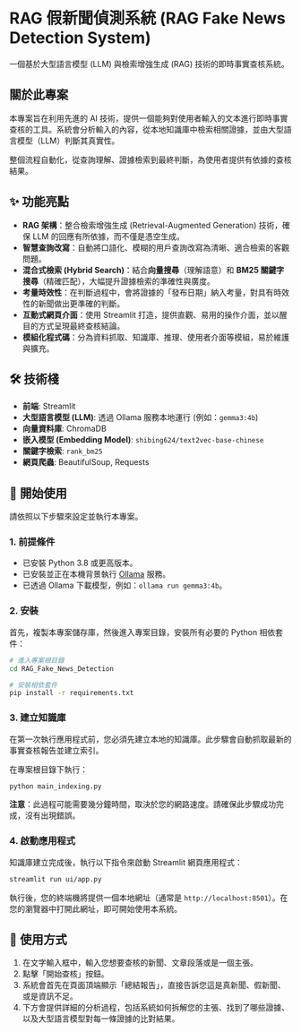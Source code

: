 # RAG 假新聞偵測系統 (RAG Fake News Detection System)

一個基於大型語言模型 (LLM) 與檢索增強生成 (RAG) 技術的即時事實查核系統。

## 關於此專案

本專案旨在利用先進的 AI 技術，提供一個能夠對使用者輸入的文本進行即時事實查核的工具。系統會分析輸入的內容，從本地知識庫中檢索相關證據，並由大型語言模型（LLM）判斷其真實性。

整個流程自動化，從查詢理解、證據檢索到最終判斷，為使用者提供有依據的查核結果。

## ✨ 功能亮點

-   **RAG 架構**：整合檢索增強生成 (Retrieval-Augmented Generation) 技術，確保 LLM 的回應有所依據，而不僅是憑空生成。
-   **智慧查詢改寫**：自動將口語化、模糊的用戶查詢改寫為清晰、適合檢索的客觀問題。
-   **混合式檢索 (Hybrid Search)**：結合**向量搜尋**（理解語意）和 **BM25 關鍵字搜尋**（精確匹配），大幅提升證據檢索的準確性與廣度。
-   **考量時效性**：在判斷過程中，會將證據的「發布日期」納入考量，對具有時效性的新聞做出更準確的判斷。
-   **互動式網頁介面**：使用 Streamlit 打造，提供直觀、易用的操作介面，並以醒目的方式呈現最終查核結論。
-   **模組化程式碼**：分為資料抓取、知識庫、推理、使用者介面等模組，易於維護與擴充。

## 🛠️ 技術棧

-   **前端**: Streamlit
-   **大型語言模型 (LLM)**: 透過 Ollama 服務本地運行 (例如：`gemma3:4b`)
-   **向量資料庫**: ChromaDB
-   **嵌入模型 (Embedding Model)**: `shibing624/text2vec-base-chinese`
-   **關鍵字檢索**: `rank_bm25`
-   **網頁爬蟲**: BeautifulSoup, Requests

## 🚀 開始使用

請依照以下步驟來設定並執行本專案。

### 1. 前提條件

-   已安裝 Python 3.8 或更高版本。
-   已安裝並正在本機背景執行 [Ollama](https://ollama.com/) 服務。
-   已透過 Ollama 下載模型，例如：`ollama run gemma3:4b`。

### 2. 安裝

首先，複製本專案儲存庫，然後進入專案目錄，安裝所有必要的 Python 相依套件：

```bash
# 進入專案根目錄
cd RAG_Fake_News_Detection

# 安裝相依套件
pip install -r requirements.txt
```

### 3. 建立知識庫

在第一次執行應用程式前，您必須先建立本地的知識庫。此步驟會自動抓取最新的事實查核報告並建立索引。

在專案根目錄下執行：
```bash
python main_indexing.py
```
**注意**：此過程可能需要幾分鐘時間，取決於您的網路速度。請確保此步驟成功完成，沒有出現錯誤。

### 4. 啟動應用程式

知識庫建立完成後，執行以下指令來啟動 Streamlit 網頁應用程式：

```bash
streamlit run ui/app.py
```

執行後，您的終端機將提供一個本地網址（通常是 `http://localhost:8501`）。在您的瀏覽器中打開此網址，即可開始使用本系統。

## 📖 使用方式

1.  在文字輸入框中，輸入您想要查核的新聞、文章段落或是一個主張。
2.  點擊「開始查核」按鈕。
3.  系統會首先在頁面頂端顯示「總結報告」，直接告訴您這是真新聞、假新聞、或是資訊不足。
4.  下方會提供詳細的分析過程，包括系統如何拆解您的主張、找到了哪些證據、以及大型語言模型對每一條證據的比對結果。
